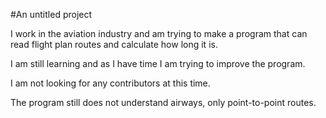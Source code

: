 #An untitled project

I work in the aviation industry and am trying to make a program that can read flight plan routes and calculate how long it is.

I am still learning and as I have time I am trying to improve the program.

I am not looking for any contributors at this time.

The program still does not understand airways, only point-to-point routes.